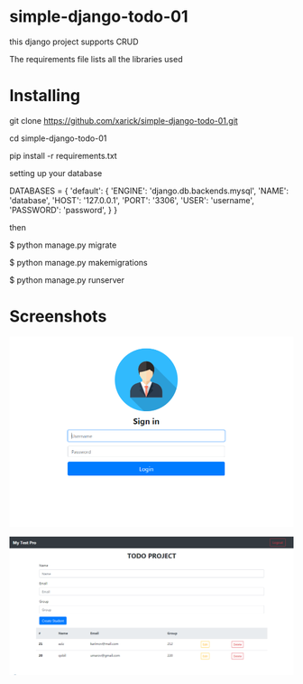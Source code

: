 # simple-django-todo-01

this django project supports CRUD

The requirements file lists all the libraries used

# Installing

git clone https://github.com/xarick/simple-django-todo-01.git 

cd simple-django-todo-01

pip install -r requirements.txt

setting up your database

DATABASES = {
    'default': {
        'ENGINE': 'django.db.backends.mysql',
        'NAME': 'database',
        'HOST': '127.0.0.1',
        'PORT': '3306',
        'USER': 'username',
        'PASSWORD': 'password',
    }
}

then

$ python manage.py migrate

$ python manage.py makemigrations

$ python manage.py runserver

# Screenshots
![](static/02.PNG)


![](static/01.PNG)

